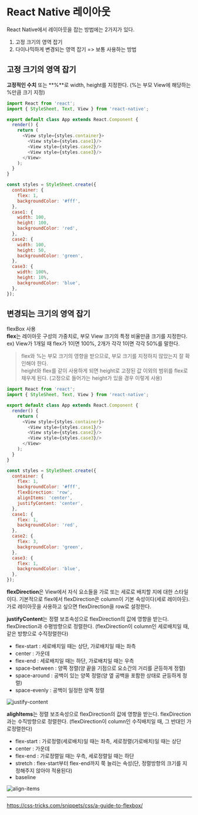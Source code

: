 # React Native 레이아웃

React Native에서 레이아웃을 잡는 방법에는 2가지가 있다.  
1. 고정 크기의 영역 잡기
2. 다이나믹하게 변경되는 영역 잡기 => 보통 사용하는 방법

## 고정 크기의 영역 잡기
**고정적인 수치** 또는 **%**로 width, height를 지정한다. (%는 부모 View에 해당하는 %만큼 크기 지정)
```javascript
import React from 'react';
import { StyleSheet, Text, View } from 'react-native';

export default class App extends React.Component {
  render() {
    return (
      <View style={styles.container}>
        <View style={styles.case1}/>
        <View style={styles.case2}/>
        <View style={styles.case3}/>
      </View>
    );
  }
}

const styles = StyleSheet.create({
  container: {
    flex: 1,
    backgroundColor: '#fff',
  },
  case1: {
    width: 100,
    height: 100,
    backgroundColor: 'red',
  },
  case2: {
    width: 100,
    height: 50,
    backgroundColor: 'green',
  },
  case3: {
    width: 100%,
    height: 10%,
    backgroundColor: 'blue',
  },
});
```

## 변경되는 크기의 영역 잡기
flexBox 사용  
**flex**는 레이아웃 구성의 가중치로, 부모 View 크기의 특정 비율만큼 크기를 지정한다.
ex) View가 1개일 때 flex가 1이면 100%, 2개가 각각 1이면 각각 50%를 말한다.
> flex와 %는 부모 크기의 영향을 받으므로, 부모 크기를 지정하지 않았는지 잘 확인해야 한다.  
> height와 flex를 같이 사용하게 되면 height로 고정된 값 이외의 범위를 flex로 채우게 된다. (고정으로 들어가는 height가 있을 경우 이렇게 사용)


```javascript
import React from 'react';
import { StyleSheet, Text, View } from 'react-native';

export default class App extends React.Component {
  render() {
    return (
      <View style={styles.container}>
        <View style={styles.case1}/>
        <View style={styles.case2}/>
        <View style={styles.case3}/>
      </View>
    );
  }
}

const styles = StyleSheet.create({
  container: {
    flex: 1,
    backgroundColor: '#fff',
    flexDirection: 'row',
    alignItems: 'center',
    justifyContent: 'center',
  },
  case1: {
    flex: 1,
    backgroundColor: 'red',
  },
  case2: {
    flex: 3,
    backgroundColor: 'green',
  },
  case3: {
    flex: 1,
    backgroundColor: 'blue',
  },
});
```

**flexDirection**은 View에서 자식 요소들을 가로 또는 세로로 배치할 지에 대한 스타일이다. 기본적으로 flex에서 flexDirection은 column이 기본 속성이다(세로 레이아웃). 가로 레이아웃을 사용하고 싶으면 flexDirection을 row로 설정한다.

**justifyContent**는 정렬 보조속성으로 flexDirection의 값에 영향을 받는다. flexDirection과 수평방향으로 정렬한다. (flexDirection이 column인 세로배치일 때, 같은 방향으로 수직정렬한다)  
- flex-start : 세로배치일 때는 상단, 가로배치일 때는 좌측
- center : 가운데
- flex-end : 세로배치일 때는 하단, 가로배치일 때는 우측
- space-between : 양쪽 정렬(양 끝을 기점으로 요소간의 거리를 균등하게 정렬)
- space-around : 공백이 있는 양쪽 정렬(양 옆 공백을 포함한 상태로 균등하게 정렬)
- space-evenly : 공백이 일정한 양쪽 정렬

![justify-content](https://css-tricks.com/wp-content/uploads/2018/10/justify-content.svg)

**alighItems**는 정렬 보조속성으로 flexDirection의 값에 영향을 받는다. flexDirection과는 수직방향으로 정렬한다. (flexDirection이 column인 수직배치일 때, 그 반대인 가로정렬한다)  
- flex-start : 가로정렬(세로배치)일 때는 좌측, 세로정렬(가로배치)일 때는 상단
- center : 가운데
- flex-end : 가로정렬일 때는 우측, 세로정렬일 때는 하단
- stretch : flex-start부터 flex-end까지 쭉 늘리는 속성(단, 정렬방향의 크기를 지정해주지 않아야 적용된다)
- baseline  

![align-items](https://css-tricks.com/wp-content/uploads/2018/10/align-items.svg)


-------------------------
https://css-tricks.com/snippets/css/a-guide-to-flexbox/